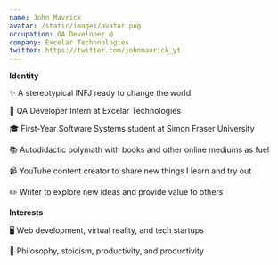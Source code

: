 ```yaml
---
name: John Mavrick
avatar: /static/images/avatar.png
occupation: QA Developer @
company: Excelar Techhnologies
twitter: https://twitter.com/johnmavrick_yt
---
```


**Identity**

✨ A stereotypical INFJ ready to change the world

💼 QA Developer Intern at Excelar Technologies

🎓 First-Year Software Systems student at Simon Fraser University

📚 Autodidactic polymath with books and other online mediums as fuel

📹 YouTube content creator to share new things I learn and try out

✏️ Writer to explore new ideas and provide value to others

**Interests**

🖥️ Web development, virtual reality, and tech startups

💬 Philosophy, stoicism, productivity, and productivity
